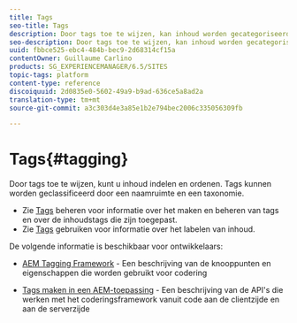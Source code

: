 ```yaml
---
title: Tags
seo-title: Tags
description: Door tags toe te wijzen, kan inhoud worden gecategoriseerd en ingedeeld
seo-description: Door tags toe te wijzen, kan inhoud worden gecategoriseerd en ingedeeld
uuid: fbbce525-ebc4-484b-bec9-2d68314cf15a
contentOwner: Guillaume Carlino
products: SG_EXPERIENCEMANAGER/6.5/SITES
topic-tags: platform
content-type: reference
discoiquuid: 2d0835e0-5602-49a9-b9ad-636ce5a8ad2a
translation-type: tm+mt
source-git-commit: a3c303d4e3a85e1b2e794bec2006c335056309fb

---
```



# Tags{#tagging}

Door tags toe te wijzen, kunt u inhoud indelen en ordenen. Tags kunnen worden geclassificeerd door een naamruimte en een taxonomie.

* Zie [Tags](/help/sites-administering/tags.md) beheren voor informatie over het maken en beheren van tags en over de inhoudstags die zijn toegepast.
* Zie [Tags](/help/sites-authoring/tags.md) gebruiken voor informatie over het labelen van inhoud.

De volgende informatie is beschikbaar voor ontwikkelaars:

* [AEM Tagging Framework](/help/sites-developing/framework.md) - Een beschrijving van de knooppunten en eigenschappen die worden gebruikt voor codering

* [Tags maken in een AEM-toepassing](/help/sites-developing/building.md) - Een beschrijving van de API&#39;s die werken met het coderingsframework vanuit code aan de clientzijde en aan de serverzijde